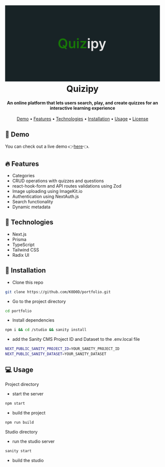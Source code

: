 <h1 align="center">
    <br>
    <a href="https://quizipy.vercel.app" target="_blank">
        <img src="./public/app-image.png" alt="app banner">
    </a>
    <br>
    Quizipy
    <br>
</h1>

<h4 align="center">
    An online platform that lets users search, play, and create quizzes for an interactive learning experience
</h4>

<p align="center">
    <a href="#-demo">Demo</a> •
    <a href="#-features">Features</a> •
    <a href="#-technologies">Technologies</a> •
    <a href="#-installation">Installation</a> •
    <a href="#-usage">Usage</a> •
    <a href="#-license">License</a>
</p>

## 👀 Demo

You can check out a live demo 👉[here](https://quizipy.vercel.app)👈.

## 🔥 Features

-   Categories
-   CRUD operations with quizzes and questions
-   react-hook-form and API routes validations using Zod
-   Image uploading using ImageKit.io
-   Authentication using NextAuth.js
-   Search functionality
-   Dynamic metadata

## 🔧 Technologies

-   Next.js
-   Prisma
-   TypeScript
-   Tailwind CSS
-   Radix UI

## 🔌 Installation

-   Clone this repo

```bash
git clone https://github.com/K0D0D/portfolio.git
```

-   Go to the project directory

```bash
cd portfolio
```

-   Install dependencies

```bash
npm i && cd /studio && sanity install
```

-   add the Sanity CMS Project ID and Dataset to the .env.local file

```bash
NEXT_PUBLIC_SANITY_PROJECT_ID=YOUR_SANITY_PROJECT_ID
NEXT_PUBLIC_SANITY_DATASET=YOUR_SANITY_DATASET
```

## 💻 Usage

Project directory

-   start the server

```bash
npm start
```

-   build the project

```bash
npm run build
```

Studio directory

-   run the studio server

```bash
sanity start
```

-   build the studio

```bash

```
